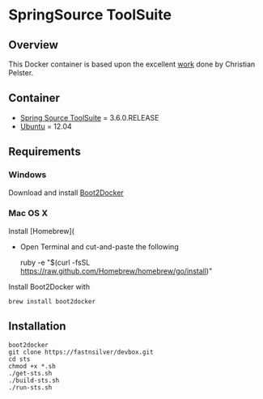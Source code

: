 # SpringSource ToolSuite

## Overview

This Docker container is based upon the excellent [work](http://pelle.io/delivering-gui-applications-with-docker/) done by Christian Pelster.


## Container 
* [Spring Source ToolSuite](http://spring.io/tools/sts) = 3.6.0.RELEASE
* [Ubuntu](http://www.ubuntu.com/download) = 12.04


## Requirements 

### Windows
Download and install [Boot2Docker](https://github.com/boot2docker/windows-installer/releases/download/v1.1.1/docker-install.exe)

### Mac OS X
Install [Homebrew](

* Open Terminal and cut-and-paste the following

    ruby -e "$(curl -fsSL https://raw.github.com/Homebrew/homebrew/go/install)"

Install Boot2Docker with

    brew install boot2docker
    

## Installation

    boot2docker
    git clone https://fastnsilver/devbox.git
    cd sts
    chmod +x *.sh
    ./get-sts.sh
    ./build-sts.sh  
    ./run-sts.sh
    